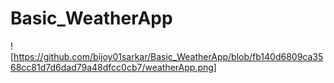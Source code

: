# Basic_WeatherApp
![https://github.com/bijoy01sarkar/Basic_WeatherApp/blob/fb140d6809ca3568cc81d7d6dad79a48dfcc0cb7/weatherApp.png]
